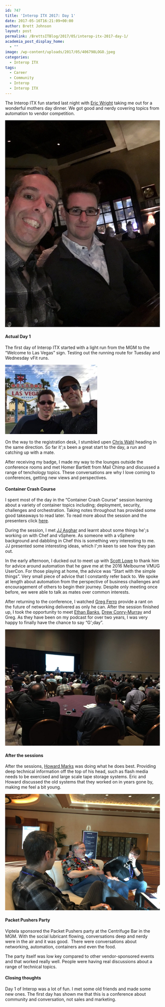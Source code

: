 ```yaml
---
id: 747
title: 'Interop ITX 2017: Day 1'
date: 2017-05-16T16:21:09+00:00
author: Brett Johnson
layout: post
permalink: /BrettsITBlog/2017/05/interop-itx-2017-day-1/
academia_post_display_home:
  - ""
image: /wp-content/uploads/2017/05/406798LOGO.jpeg
categories:
  - Interop ITX
tags:
  - Career
  - Community
  - Interop
  - Interop ITX
---
```


The Interop ITX fun started last night with [Eric Wright](https://twitter.com/discoposse) taking me out for a wonderful mothers day dinner. We got good and nerdy covering topics from automation to vendor competition.

[![Dinner](/assets/images/2017/05/Eric-Dinner.jpg-large.jpg)]({{site.url}}/assets/images/2017/05/Eric-Dinner.jpg-large.jpg)


#### Actual Day 1

The first day of Interop ITX started with a light run from the MGM to the &#8220;Welcome to Las Vegas&#8221; sign. Testing out the running route for Tuesday and Wednesday vFit runs.

[![vFit](/assets/images/2017/05/Photo-15-5-17-9-27-02-am-300x225.jpg)]({{site.url}}/assets/images/2017/05/Photo-15-5-17-9-27-02-am-300x225.jpg)

On the way to the registration desk, I stumbled upen [Chris Wahl](https://twitter.com/ChrisWahl) heading in the same direction. So far it';s been a great start to the day, a run and catching up with a mate.

After receiving my badge, I made my way to the lounges outside the conference rooms and met Homer Bartlett from Mail Chimp and discussed a range of tenchology topics. These conversations are why I love coming to conferences, getting new views and perspectives.

#### Container Crash Course

I spent most of the day in the &#8220;Container Crash Course&#8221; session learning about a variety of container topics including; deployment, security, challenges and orchestration. Taking notes throughout has provided some good takeaways to read later. To read more about the session and the presenters click [here](http://info.interop.com/itx/2017/scheduler/session/container-crash-course).

During the session, I met [JJ Asghar](https://twitter.com/jjasghar) and learnt about some things he';s working on with Chef and vSphere. As someone with a vSphere background and dabbling in Chef this is something very interesting to me. JJ presented some interesting ideas, which I';m keen to see how they pan out.

In the early afternoon, I ducked out to meet up with [Scott Lowe](https://twitter.com/scott_lowe) to thank him for advice around automation that he gave me at the 2016 Melbourne VMUG UserCon. For those playing at home, the advice was &#8220;Start with the simple things&#8221;. Very small piece of advice that I constantly refer back to. We spoke at length about automation from the perspective of business challenges and encouragement of others to begin their journey. Despite only meeting once before, we were able to talk as mates over common interests.

After returning to the conference, I watched [Greg Ferro](https://twitter.com/gregjferro) provide a rant on the future of networking delivered as only he can. After the session finished up, I took the opportunity to meet [Ethan Banks](https://twitter.com/ecbanks), [Drew Conry-Murray](https://twitter.com/Drew_CM) and Greg. As they have been on my podcast for over two years, I was very happy to finally have the chance to say &#8220;G';day&#8221;.

[![Greg Session](/assets/images/2017/05/Greg-Session-1024x768.jpg)]({{site.url}}/assets/images/2017/05/Greg-Session-1024x768.jpg)

#### After the sessions

After the sessions, [Howard Marks](https://twitter.com/DeepStorageNet) was doing what he does best. Providing deep technical information off the top of his head, such as flash media needs to be exercised and large scale tape storage systems. Eric and Howard discussed the old systems that they worked on in years gone by, making me feel a bit young.

[![Howard Marks](/assets/images/2017/05/Howard-Day-1-1024x768.jpg)]({{site.url}}/assets/images/2017/05/Howard-Day-1-1024x768.jpg)

#### Packet Pushers Party

Viptela sponsored the Packet Pushers party at the Centrifuge Bar in the MGM. With the social lubricant flowing, conversations deep and nerdy were in the air and it was good.  There were conversations about networking, automation, containers and even the food.

The party itself was low key compared to other vendor-sponsored events and that worked really well. People were having real discussions about a range of technical topics.

#### Closing thoughts

Day 1 of Interop was a lot of fun. I met some old friends and made some new ones. The first day has shown me that this is a conference about community and conversation, not sales and marketing.